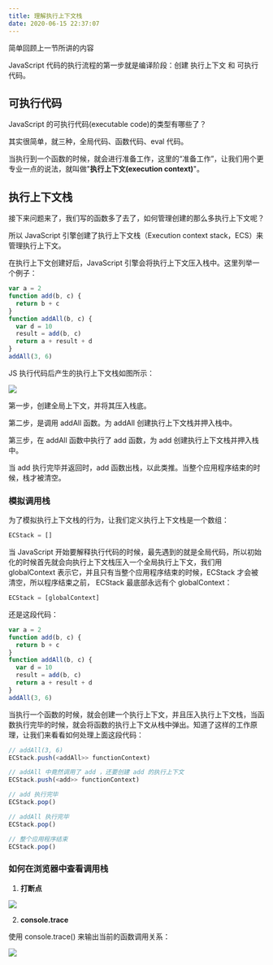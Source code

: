 ```yaml
---
title: 理解执行上下文栈
date: 2020-06-15 22:37:07
---
```


简单回顾上一节所讲的内容

JavaScript 代码的执行流程的第一步就是编译阶段：创建 <span class='orange'>执行上下文</span> 和 <span class='orange'>可执行代码</span>。

## 可执行代码

JavaScript 的可执行代码(executable code)的类型有哪些了？

其实很简单，就三种，全局代码、函数代码、eval 代码。

当执行到一个函数的时候，就会进行准备工作，这里的“准备工作”，让我们用个更专业一点的说法，就叫做"**执行上下文(execution context)**"。

## 执行上下文栈

接下来问题来了，我们写的函数多了去了，如何管理创建的那么多执行上下文呢？

所以 JavaScript 引擎创建了执行上下文栈（Execution context stack，ECS）来管理执行上下文。

在执行上下文创建好后，JavaScript 引擎会将执行上下文压入栈中。这里列举一个例子：

```js
var a = 2
function add(b, c) {
  return b + c
}
function addAll(b, c) {
  var d = 10
  result = add(b, c)
  return a + result + d
}
addAll(3, 6)
```

JS 执行代码后产生的执行上下文栈如图所示：

![](https://gitee.com/alvin0216/cdn/raw/master/img/browser/js/stack/6.png)

第一步，创建全局上下文，并将其压入栈底。

第二步，是调用 addAll 函数。为 addAll 创建执行上下文栈并押入栈中。

第三步，在 addAll 函数中执行了 add 函数，为 add 创建执行上下文栈并押入栈中。

当 add 执行完毕并返回时，add 函数出栈，以此类推。当整个应用程序结束的时候，栈才被清空。

### 模拟调用栈

为了模拟执行上下文栈的行为，让我们定义执行上下文栈是一个数组：

```js
ECStack = []
```

当 JavaScript 开始要解释执行代码的时候，最先遇到的就是全局代码，所以初始化的时候首先就会向执行上下文栈压入一个全局执行上下文，我们用 globalContext 表示它，并且只有当整个应用程序结束的时候，ECStack 才会被清空，所以程序结束之前， ECStack 最底部永远有个 globalContext：

```js
ECStack = [globalContext]
```

还是这段代码：

```js
var a = 2
function add(b, c) {
  return b + c
}
function addAll(b, c) {
  var d = 10
  result = add(b, c)
  return a + result + d
}
addAll(3, 6)
```

当执行一个函数的时候，就会创建一个执行上下文，并且压入执行上下文栈，当函数执行完毕的时候，就会将函数的执行上下文从栈中弹出。知道了这样的工作原理，让我们来看看如何处理上面这段代码：

```js
// addAll(3, 6)
ECStack.push(<addAll>> functionContext)

// addAll 中竟然调用了 add ，还要创建 add 的执行上下文
ECStack.push(<add>> functionContext)

// add 执行完毕
ECStack.pop()

// addAll 执行完毕
ECStack.pop()

// 整个应用程序结束
ECStack.pop()
```

### 如何在浏览器中查看调用栈

1. **打断点**

![](https://gitee.com/alvin0216/cdn/raw/master/img/browser/js/stack/9.png)

2. **console.trace**

使用 console.trace() 来输出当前的函数调用关系：

![](https://gitee.com/alvin0216/cdn/raw/master/img/browser/js/stack/10.png)
